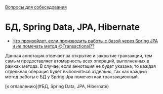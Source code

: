 [Вопросы для собеседования](README.md)

# БД, Spring Data, JPA, Hibernate
+ [Что произойдет, если производить работы с базой через Spring JPA и _не_ помечать метод @Transactional??](#что-произойдет-если-производить-работы-с-базой-через-Spring-JPA-и-не-помечать-метод-@Transactional)

Данная аннотация отвечает за открытие и закрытие транзакции, тем самым предоставляет атомарность всех операций, выполненных в рамках метода. В случае, если аннотация не будет указана, то каждая отдельная операция будет выполняться отдельно, так как каждый метод работы с БД у Spring Jpa помечен как транзакционный.

[к оглавлению](#БД, Spring Data, JPA, Hibernate)
